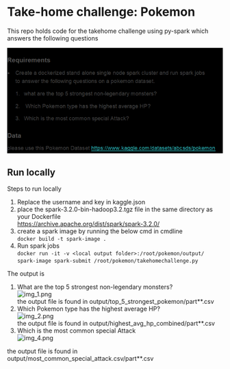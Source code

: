 # Take-home challenge: Pokemon

This repo holds code for the takehome challenge using py-spark
which answers the following questions

![img.png](img.png)

## Run locally

Steps to run locally 
1. Replace the username and key in kaggle.json
2. place the spark-3.2.0-bin-hadoop3.2.tgz file in the same directory as your Dockerfile <br>
   https://archive.apache.org/dist/spark/spark-3.2.0/
2. create a spark image by running the below cmd in cmdline <br>
```docker build -t spark-image .```
3. Run spark jobs <br>
```docker run -it -v <local output folder>:/root/pokemon/output/ spark-image spark-submit /root/pokemon/takehomechallenge.py```

The output is
1.	What are the top 5 strongest non-legendary monsters? <br>
![img_1.png](img_1.png) <br>
 the output file is found in output/top_5_strongest_pokemon/part**.csv 
2.  Which Pokemon type has the highest average HP? <br>
    ![img_2.png](img_2.png) <br>
the output file is found in output/highest_avg_hp_combined/part**.csv
3.  Which is the most common special Attack <br>
   ![img_4.png](img_4.png) <br>

the output file is found in output/most_common_special_attack.csv/part**.csv
